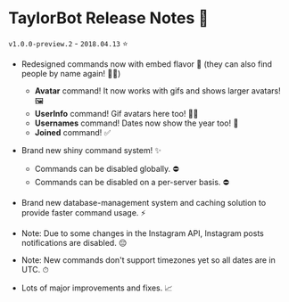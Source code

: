 # TaylorBot Release Notes 📝
`v1.0.0-preview.2` - `2018.04.13` ⭐

- Redesigned commands now with embed flavor 🍧 (they can also find people by name again! 🕵🏻️‍)
    - **Avatar** command! It now works with gifs and shows larger avatars! 🖼
    - **UserInfo** command! Gif avatars here too! 💁🏻‍
    - **Usernames** command! Dates now show the year too! 👀
    - **Joined** command! ✅

- Brand new shiny command system! ✨
    - Commands can be disabled globally. ⛔
    - Commands can be disabled on a per-server basis. ⛔

- Brand new database-management system and caching solution to provide faster command usage. ⚡ 
- Note: Due to some changes in the Instagram API, Instagram posts notifications are disabled. 😔
- Note: New commands don't support timezones yet so all dates are in UTC. ⏱

- Lots of major improvements and fixes. 📈